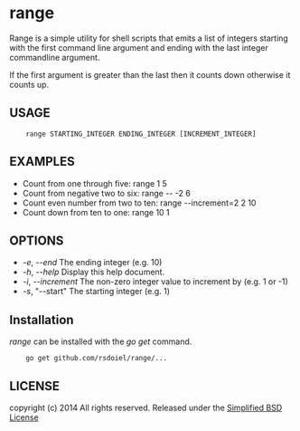 
# range

Range is a simple utility for shell scripts that emits a list of integers starting with the first command line argument and ending with the last integer commandline argument.

If the first argument is greater than the last then it counts down otherwise it counts up.
   

## USAGE 

```
    range STARTING_INTEGER ENDING_INTEGER [INCREMENT_INTEGER]
```

## EXAMPLES

+ Count from one through five: range 1 5
+ Count from negative two to six: range -- -2 6
+ Count even number from two to ten: range --increment=2 2 10
+ Count down from ten to one: range 10 1

## OPTIONS

+ *-e*, *--end* The ending integer (e.g. 10)
+ *-h*, *--help* Display this help document.
+ *-i*, *--increment* The non-zero integer value to increment by (e.g. 1 or -1)
+ *-s*, "--start" The starting integer (e.g. 1)

## Installation

_range_ can be installed with the *go get* command.

```
    go get github.com/rsdoiel/range/...
```



## LICENSE

copyright (c) 2014 All rights reserved.
Released under the [Simplified BSD License](http://opensource.org/licenses/bsd-license.php)

